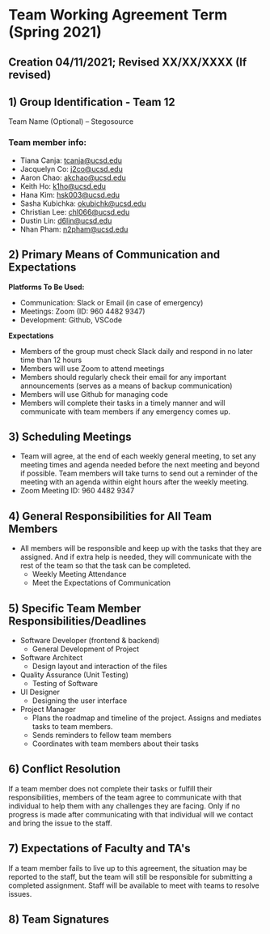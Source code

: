 # Team Working Agreement Term (Spring 2021)  
## Creation 04/11/2021; Revised XX/XX/XXXX (If revised)  
## 1) Group Identification - Team 12  
Team Name (Optional) –  Stegosource  
### Team member info: 
- Tiana Canja: tcanja@ucsd.edu    
- Jacquelyn Co: j2co@ucsd.edu  
- Aaron Chao: akchao@ucsd.edu  
- Keith Ho: k1ho@ucsd.edu  
- Hana Kim: hsk003@ucsd.edu  
- Sasha Kubichka: okubichk@ucsd.edu  
- Christian Lee: chl066@ucsd.edu  
- Dustin Lin: d6lin@ucsd.edu  
- Nhan Pham: n2pham@ucsd.edu  

## 2) Primary Means of Communication and Expectations  
**Platforms To Be Used:**  
- Communication: Slack or Email (in case of emergency)  
- Meetings: Zoom (ID: 960 4482 9347)  
- Development: Github, VSCode  

**Expectations**  
- Members of the group must check Slack daily and respond in no later time than 12 hours   
- Members will use Zoom to attend meetings   
- Members should regularly check their email for any important announcements (serves as a means of backup communication)   
- Members will use Github for managing code  
- Members will complete their tasks in a timely manner and will communicate with team members if any emergency comes up.   

## 3) Scheduling Meetings  
- Team will agree, at the end of each weekly general meeting, to set any meeting times and agenda needed before the next meeting and beyond if possible. Team members will take turns to send out a reminder of the meeting with an agenda within eight hours after the weekly meeting.  
- Zoom Meeting ID: 960 4482 9347  

## 4) General Responsibilities for All Team Members  
- All members will be responsible and keep up with the tasks that they are assigned. And if extra help is needed, they will communicate with the rest of the team so that the task can be completed.  
  - Weekly Meeting Attendance  
  - Meet the Expectations of Communication  

## 5) Specific Team Member Responsibilities/Deadlines
- Software Developer (frontend & backend)  
  - General Development of Project  
- Software Architect  
  - Design layout and interaction of the files  
- Quality Assurance (Unit Testing)  
  - Testing of Software  
- UI Designer  
  - Designing the user interface  
- Project Manager  
  - Plans the roadmap and timeline of the project. Assigns and mediates tasks to team members.  
  - Sends reminders to fellow team members  
  - Coordinates with team members about their tasks  

## 6) Conflict Resolution
If a team member does not complete their tasks or fulfill their responsibilities, members of the team agree to communicate with that individual to help them with any challenges they are facing. Only if no progress is made after communicating with that individual will we contact and bring the issue to the staff.  

## 7) Expectations of Faculty and TA's
If a team member fails to live up to this agreement, the situation may be reported to the staff, but the team will still be responsible for submitting a completed assignment. Staff will be available to meet with teams to resolve issues.  

## 8) Team Signatures






